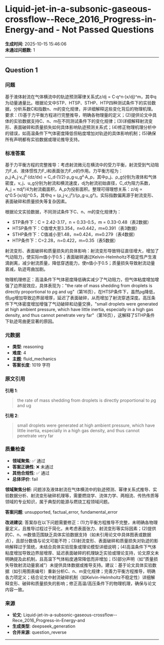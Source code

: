 # Liquid-jet-in-a-subsonic-gaseous-crossflow--Rece_2016_Progress-in-Energy-and - Not Passed Questions

**生成时间**: 2025-10-15 15:46:06  
**未通过问题数**: 1

---

## Question 1

### 问题

基于液体射流在气体横流中的轨迹预测幂律关系式z/dj = C·q^n·(x/dj)^m，其中q为动量通量比。根据论文中STP、HTSP、STHP、HTP四种测试条件下的实验数据，分析系数C和指数n、m的变化规律，并详细解释这些变化背后的物理机理。要求：(1)基于力平衡方程进行完整推导，明确各物理量的定义；(2)提供论文中具体的实验数据支持C、n、m在不同测试条件下的变化规律；(3)详细解释射流变形、表面破碎和质量损失如何具体影响轨迹预测关系式；(4)修正物理机理分析中的错误，如高温条件下气体密度降低但粘度增加对轨迹的具体影响机制；(5)确保所有声明都有实验数据或理论推导支持。

### 标准答案

基于力平衡方程的完整推导：考虑射流微元在横流中的受力平衡，射流受到气动阻力F_d、液体惯性力F_i和表面张力F_σ的作用。力平衡方程为：ρ_j·A_j·v_j²·(dz/dx) = C_d·(1/2)·ρ_g·u_g²·A_p，其中ρ_j、ρ_g分别为液体和气体密度，v_j、u_g分别为射流和横流速度，dj为射流初始直径，C_d为阻力系数，A_j = πdj²/4为射流截面积，A_p为投影面积。整理可得理想关系：z/dj ∝ q^0.5·(x/dj)^0.5，其中q = (ρ_j·v_j²)/(ρ_g·u_g²)。实际指数偏离源于射流变形、表面破碎和质量损失等复杂因素。

根据论文实验数据，不同测试条件下C、n、m的变化规律为：
- STP条件下：C = 2.42-3.17，n = 0.33-0.5，m = 0.33-0.48（表2数据）
- HTSP条件下：C值增大至3.354，n≈0.442，m≈0.391（表3数据）
- STHP条件下：C值减小至1.48，n≈0.424，m≈0.279（表4数据）
- HTP条件下：C=2.28，n=0.422，m=0.35（表5数据）

射流变形、表面破碎和质量损失的具体影响：射流变形导致特征直径增大，增加了气动阻力，使实际m值小于0.5；表面破碎通过Kelvin-Helmholtz不稳定性产生液滴剥离，减少射流质量，降低穿透能力，使n值小于0.5；质量损失导致射流动量衰减，轨迹弯曲加剧。

物理机理修正：高温条件下气体密度降低确实减少了气动阻力，但气体粘度增加增强了边界层效应，具体表现为："the rate of mass shedding from droplets is directly proportional to ρg and ug"（第16页），在HTSP条件下，虽然ρg降低，但μg增加导致边界层增厚，延迟了表面破碎，从而增加了射流穿透深度。高压条件下气体密度增加增强了气动破碎和动量交换，"small droplets were generated at high ambient pressure, which have little inertia, especially in a high gas density, and thus cannot penetrate very far"（第16页），这解释了STHP条件下轨迹弯曲更显著的原因。

### 元数据

- **类型**: reasoning
- **难度**: 4
- **主题**: fluid_mechanics
- **答案长度**: 1019 字符

### 原文引用

**引用 1**:
> the rate of mass shedding from droplets is directly proportional to ρg and ug

**引用 2**:
> small droplets were generated at high ambient pressure, which have little inertia, especially in a high gas density, and thus cannot penetrate very far

### 质量检查

- **领域聚焦**: ✅ 通过
- **答案正确性**: ❌ 未通过
- **其他合规性**: ✅ 通过
- **总体评价**: fail

**领域聚焦分析**: 问题涉及液体射流在气体横流中的轨迹预测、幂律关系式推导、实验数据分析、射流变形破碎机理等，需要燃烧学、流体力学、两相流、传热传质等领域的专业知识，属于典型的能源与燃烧工程领域问题。

**答案问题**: unsupported, factual_error, fundamental_error

**改进建议**: 答案存在以下问题需要修正：(1)力平衡方程推导不完整，未明确各物理量定义，且推导过程过于简化，未考虑表面张力、射流变形等实际因素；(2)提供的C、n、m数值范围缺乏具体实验数据支持（如未引用论文中具体图表或数据点），且部分数值与论文可能不符；(3)射流变形、表面破碎和质量损失对轨迹的影响解释过于笼统，未结合具体实验现象或理论模型详细说明；(4)高温条件下气体粘度增加导致边界层增厚、延迟表面破碎的机理缺乏实验或理论支持，论文原文未明确提及此机制，且高温下气体粘度通常降低而非增加；(5)部分声明（如“质量损失导致射流动量衰减”）未提供具体数据或推导支持。建议：基于论文具体实验数据（如引用图表编号）重新分析C、n、m变化规律；完善力平衡方程推导，明确各力项定义；结合论文中射流破碎机制（如Kelvin-Helmholtz不稳定性）详细解释变形、破碎和质量损失的影响；修正高温/高压条件下的物理机理，确保与论文内容一致。

### 来源

- **论文**: Liquid-jet-in-a-subsonic-gaseous-crossflow--Rece_2016_Progress-in-Energy-and
- **生成类型**: deepseek_generation
- **合并来源**: question_reverse

---

